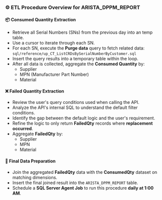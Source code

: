 ### ⚙️ ETL Procedure Overview for ARISTA_DPPM_REPORT

#### 📦 Consumed Quantity Extraction

- Retrieve all Serial Numbers (SNs) from the previous day into an temp table.
- Use a cursor to iterate through each SN.
- For each SN, execute the **Purge data** query to fetch related data:  
  `sql/reference/up_CT_ListCRDsBySerialNumberByCustomer.sql`
- Insert the query results into a temporary table within the loop.
- After all data is collected, aggregate the **Consumed Quantity** by:
  - Supplier  
  - MPN (Manufacturer Part Number)  
  - Material

#### ❌ Failed Quantity Extraction

- Review the user's query conditions used when calling the API.
- Analyze the API's internal SQL to understand the default filter conditions.
- Identify the gap between the default logic and the user's requirement.
- Refine the logic to only return **FailedQty** records where **replacement occurred**.
- Aggregate **FailedQty** by:
  - Supplier  
  - MPN  
  - Material

#### 🧾 Final Data Preparation

- Join the aggregated **FailedQty** data with the **ConsumedQty** dataset on matching dimensions.
- Insert the final joined result into the `ARISTA_DPPM_REPORT` table.
- Schedule a **SQL Server Agent Job** to run this procedure **daily at 1:00 AM**.

